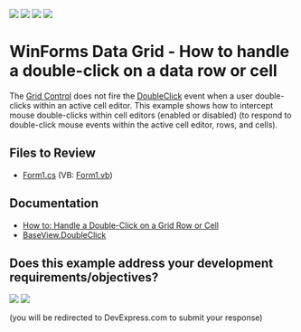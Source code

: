 <!-- default badges list -->
![](https://img.shields.io/endpoint?url=https://codecentral.devexpress.com/api/v1/VersionRange/128629003/13.1.4%2B)
[![](https://img.shields.io/badge/Open_in_DevExpress_Support_Center-FF7200?style=flat-square&logo=DevExpress&logoColor=white)](https://supportcenter.devexpress.com/ticket/details/E595)
[![](https://img.shields.io/badge/📖_How_to_use_DevExpress_Examples-e9f6fc?style=flat-square)](https://docs.devexpress.com/GeneralInformation/403183)
[![](https://img.shields.io/badge/💬_Leave_Feedback-feecdd?style=flat-square)](#does-this-example-address-your-development-requirementsobjectives)
<!-- default badges end -->

# WinForms Data Grid - How to handle a double-click on a data row or cell

The [Grid Control](https://docs.devexpress.com/WindowsForms/3455/controls-and-libraries/data-grid) does not fire the [DoubleClick](https://docs.devexpress.com/WindowsForms/DevExpress.XtraGrid.Views.Base.BaseView.DoubleClick) event when a user double-clicks within an active cell editor. This example shows how to intercept mouse double-clicks within cell editors (enabled or disabled) (to respond to double-click mouse events within the active cell editor, rows, and cells).

<!-- default file list -->
## Files to Review
* [Form1.cs](./CS/DoubleClickCell/Form1.cs) (VB: [Form1.vb](./VB/DoubleClickCell/Form1.vb))
<!-- default file list end -->

## Documentation
- [How to: Handle a Double-Click on a Grid Row or Cell](https://docs.devexpress.com/WindowsForms/403568/controls-and-libraries/data-grid/examples/navigation-and-selection/how-to-handle-a-double-click-on-a-grid-row-or-cell)
- [BaseView.DoubleClick](https://docs.devexpress.com/WindowsForms/DevExpress.XtraGrid.Views.Base.BaseView.DoubleClick)
<!-- feedback -->
## Does this example address your development requirements/objectives?

[<img src="https://www.devexpress.com/support/examples/i/yes-button.svg"/>](https://www.devexpress.com/support/examples/survey.xml?utm_source=github&utm_campaign=winforms-grid-double-click-row-cell&~~~was_helpful=yes) [<img src="https://www.devexpress.com/support/examples/i/no-button.svg"/>](https://www.devexpress.com/support/examples/survey.xml?utm_source=github&utm_campaign=winforms-grid-double-click-row-cell&~~~was_helpful=no)

(you will be redirected to DevExpress.com to submit your response)
<!-- feedback end -->
